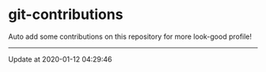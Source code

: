 # git-contributions

Auto add some contributions on this repository for more look-good profile!

---

Update at 2020-01-12 04:29:46
